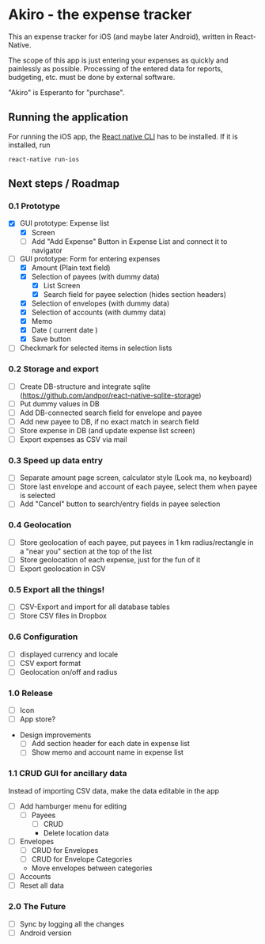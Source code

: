 # Akiro - the expense tracker

This an expense tracker for iOS (and maybe later Android), written in React-Native.

The scope of this app is just entering your expenses as quickly and painlessly as possible. Processing of the entered data for reports, budgeting, etc. must be done by external software.

"Akiro" is Esperanto for "purchase".

## Running the application
For running the iOS app, the [React native CLI](https://facebook.github.io/react-native/docs/getting-started.html#the-react-native-cli) has to be installed. If it is installed, run

    react-native run-ios  

## Next steps / Roadmap

### 0.1 Prototype
- [x] GUI prototype: Expense list
  - [x] Screen
  - [ ] Add "Add Expense" Button in Expense List and connect it to navigator
- [ ] GUI prototype: Form for entering expenses
  - [x] Amount (Plain text field)
  - [x] Selection of payees (with dummy data)
    - [x] List Screen
    - [x] Search field for payee selection (hides section headers)
  - [x] Selection of envelopes (with dummy data)
  - [x] Selection of accounts (with dummy data)
  - [x] Memo
  - [x] Date ( current date )
  - [x] Save button
- [ ] Checkmark for selected items in selection lists

### 0.2 Storage and export
- [ ] Create DB-structure and integrate sqlite (https://github.com/andpor/react-native-sqlite-storage)
- [ ] Put dummy values in DB
- [ ] Add DB-connected search field for envelope and payee
- [ ] Add new payee to DB, if no exact match in search field
- [ ] Store expense in DB (and update expense list screen)
- [ ] Export expenses as CSV via mail

### 0.3 Speed up data entry
- [ ] Separate amount page screen, calculator style (Look ma, no keyboard)
- [ ] Store last envelope and account of each payee, select them when payee is selected
- [ ] Add "Cancel" button to search/entry fields in payee selection

### 0.4 Geolocation
- [ ] Store geolocation of each payee, put payees in 1 km radius/rectangle in a "near you" section at the top of the list
- [ ] Store geolocation of each expense, just for the fun of it
- [ ] Export geolocation in CSV

### 0.5 Export all the things!
- [ ] CSV-Export and import for all database tables
- [ ] Store CSV files in Dropbox

### 0.6 Configuration
- [ ] displayed currency and locale
- [ ] CSV export format
- [ ] Geolocation on/off and radius

### 1.0 Release
- [ ] Icon
- [ ] App store?
- Design improvements
  - [ ] Add section header for each date in expense list
  - [ ] Show memo and account name in expense list

### 1.1 CRUD GUI for ancillary data
Instead of importing CSV data, make the data editable in the app
- [ ] Add hamburger menu for editing
  - [ ] Payees
    - [ ] CRUD
    - Delete location data
- [ ] Envelopes
    - [ ] CRUD for Envelopes
    - [ ] CRUD for Envelope Categories
    - Move envelopes between categories
- [ ] Accounts
- [ ] Reset all data

### 2.0 The Future
- [ ] Sync by logging all the changes
- [ ] Android version
